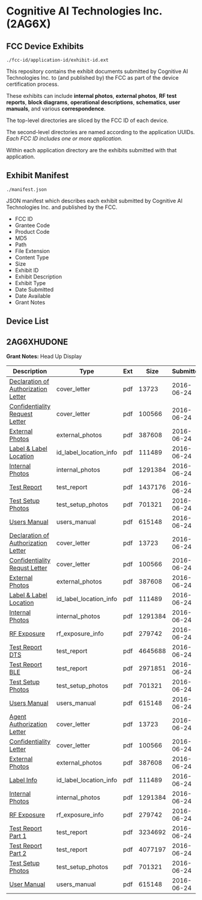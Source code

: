 # Cognitive AI Technologies Inc. (2AG6X)
## FCC Device Exhibits

```
./fcc-id/application-id/exhibit-id.ext
```

This repository contains the exhibit documents submitted by Cognitive AI Technologies Inc. to (and published by) the FCC as part of the device certification process.

These exhibits can include **internal photos**, **external photos**, **RF test reports**, **block diagrams**, **operational descriptions**, **schematics**, **user manuals**, and various **correspondence**.

The top-level directories are sliced by the FCC ID of each device.

The second-level directories are named according to the application UUIDs. *Each FCC ID includes one or more application.*

Within each application directory are the exhibits submitted with that application. 

## Exhibit Manifest

```
./manifest.json
```

JSON manifest which describes each exhibit submitted by Cognitive AI Technologies Inc. and published by the FCC.

- FCC ID
- Grantee Code
- Product Code
- MD5
- Path
- File Extension
- Content Type
- Size
- Exhibit ID
- Exhibit Description
- Exhibit Type
- Date Submitted
- Date Available
- Grant Notes

## Device List
## 2AG6XHUDONE
**Grant Notes:** Head Up Display

| Description | Type | Ext | Size | Submitted | Available |
| ----------- | ---- | --- | ---- | --------- | --------- |
| [Declaration of Authorization Letter](2AG6XHUDONE/1c886b82d07f7f1b3cfe54642afa85d0/3040157.pdf) | cover_letter | pdf | 13723 | 2016-06-24 | 2016-06-24 |
| [Confidentiality Request Letter](2AG6XHUDONE/1c886b82d07f7f1b3cfe54642afa85d0/3040158.pdf) | cover_letter | pdf | 100566 | 2016-06-24 | 2016-06-24 |
| [External Photos](2AG6XHUDONE/1c886b82d07f7f1b3cfe54642afa85d0/3040156.pdf) | external_photos | pdf | 387608 | 2016-06-24 | 2016-06-24 |
| [Label & Label Location](2AG6XHUDONE/1c886b82d07f7f1b3cfe54642afa85d0/3040160.pdf) | id_label_location_info | pdf | 111489 | 2016-06-24 | 2016-06-24 |
| [Internal Photos](2AG6XHUDONE/1c886b82d07f7f1b3cfe54642afa85d0/3040159.pdf) | internal_photos | pdf | 1291384 | 2016-06-24 | 2016-06-24 |
| [Test Report](2AG6XHUDONE/1c886b82d07f7f1b3cfe54642afa85d0/3040179.pdf) | test_report | pdf | 1437176 | 2016-06-24 | 2016-06-24 |
| [Test Setup Photos](2AG6XHUDONE/1c886b82d07f7f1b3cfe54642afa85d0/3040161.pdf) | test_setup_photos | pdf | 701321 | 2016-06-24 | 2016-06-24 |
| [Users Manual](2AG6XHUDONE/1c886b82d07f7f1b3cfe54642afa85d0/3040162.pdf) | users_manual | pdf | 615148 | 2016-06-24 | 2016-06-24 |
| [Declaration of Authorization Letter](2AG6XHUDONE/ca646fd41ad4d432b04e86cb6c804917/3040157.pdf) | cover_letter | pdf | 13723 | 2016-06-24 | 2016-06-24 |
| [Confidentiality Requst Letter](2AG6XHUDONE/ca646fd41ad4d432b04e86cb6c804917/3040158.pdf) | cover_letter | pdf | 100566 | 2016-06-24 | 2016-06-24 |
| [External Photos](2AG6XHUDONE/ca646fd41ad4d432b04e86cb6c804917/3040156.pdf) | external_photos | pdf | 387608 | 2016-06-24 | 2016-06-24 |
| [Label & Label Location](2AG6XHUDONE/ca646fd41ad4d432b04e86cb6c804917/3040160.pdf) | id_label_location_info | pdf | 111489 | 2016-06-24 | 2016-06-24 |
| [Internal Photos](2AG6XHUDONE/ca646fd41ad4d432b04e86cb6c804917/3040159.pdf) | internal_photos | pdf | 1291384 | 2016-06-24 | 2016-06-24 |
| [RF Exposure](2AG6XHUDONE/ca646fd41ad4d432b04e86cb6c804917/3040155.pdf) | rf_exposure_info | pdf | 279742 | 2016-06-24 | 2016-06-24 |
| [Test Report DTS](2AG6XHUDONE/ca646fd41ad4d432b04e86cb6c804917/3040153.pdf) | test_report | pdf | 4645688 | 2016-06-24 | 2016-06-24 |
| [Test Report BLE](2AG6XHUDONE/ca646fd41ad4d432b04e86cb6c804917/3040154.pdf) | test_report | pdf | 2971851 | 2016-06-24 | 2016-06-24 |
| [Test Setup Photos](2AG6XHUDONE/ca646fd41ad4d432b04e86cb6c804917/3040161.pdf) | test_setup_photos | pdf | 701321 | 2016-06-24 | 2016-06-24 |
| [Users Manual](2AG6XHUDONE/ca646fd41ad4d432b04e86cb6c804917/3040162.pdf) | users_manual | pdf | 615148 | 2016-06-24 | 2016-06-24 |
| [Agent Authorization Letter](2AG6XHUDONE/935ae53cde74c7f82b5c5143397083d4/3040157.pdf) | cover_letter | pdf | 13723 | 2016-06-24 | 2016-06-24 |
| [Confidentiality Letter](2AG6XHUDONE/935ae53cde74c7f82b5c5143397083d4/3040158.pdf) | cover_letter | pdf | 100566 | 2016-06-24 | 2016-06-24 |
| [External Photos](2AG6XHUDONE/935ae53cde74c7f82b5c5143397083d4/3040156.pdf) | external_photos | pdf | 387608 | 2016-06-24 | 2016-06-24 |
| [Label Info](2AG6XHUDONE/935ae53cde74c7f82b5c5143397083d4/3040160.pdf) | id_label_location_info | pdf | 111489 | 2016-06-24 | 2016-06-24 |
| [Internal Photos](2AG6XHUDONE/935ae53cde74c7f82b5c5143397083d4/3040159.pdf) | internal_photos | pdf | 1291384 | 2016-06-24 | 2016-06-24 |
| [RF Exposure](2AG6XHUDONE/935ae53cde74c7f82b5c5143397083d4/3040155.pdf) | rf_exposure_info | pdf | 279742 | 2016-06-24 | 2016-06-24 |
| [Test Report Part 1](2AG6XHUDONE/935ae53cde74c7f82b5c5143397083d4/3040166.pdf) | test_report | pdf | 3234692 | 2016-06-24 | 2016-06-24 |
| [Test Report Part 2](2AG6XHUDONE/935ae53cde74c7f82b5c5143397083d4/3040167.pdf) | test_report | pdf | 4077197 | 2016-06-24 | 2016-06-24 |
| [Test Setup Photos](2AG6XHUDONE/935ae53cde74c7f82b5c5143397083d4/3040161.pdf) | test_setup_photos | pdf | 701321 | 2016-06-24 | 2016-06-24 |
| [User Manual](2AG6XHUDONE/935ae53cde74c7f82b5c5143397083d4/3040162.pdf) | users_manual | pdf | 615148 | 2016-06-24 | 2016-06-24 |
